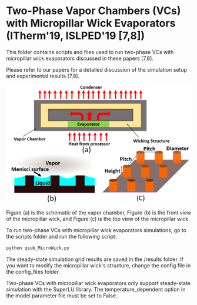 # Two-Phase Vapor Chambers (VCs) with Micropillar Wick Evaporators (ITherm'19, ISLPED'19 [7,8])


This folder contains scripts and files used to run two-phase VCs with micropillar wick evaporators discussed in these papers [7,8]. 

Please refer to our papers for a detailed discussion of the simulation setup and experimental results [7,8].

![](/image/MicropillarVC.PNG)

Figure (a) is the schematic of the vapor chamber, Figure (b) is the front view of the micropillar wick, and Figure (c) is the top view of the micropillar wick.


To run two-phase VCs with micropillar wick evaporators simulations, go to the scripts folder and run the following script:
```python
python qsub_MicroWick.py
```

The steady-state simulation grid results are saved in the /results folder.
If you want to modify the micropillar wick's structure, change the config file in the config_files folder.

Two-phase VCs with micropillar wick evaporators only support steady-state simulation with the SuperLU library. The temperature_dependent option in the model parameter file must be set to False.
